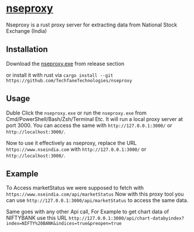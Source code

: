 # [nseproxy](https://github.com/TechfaneTechnologies/nseproxy)
Nseproxy is a rust proxy server for extracting data from National Stock Exchange (India)

## Installation
Download the [nseproxy.exe](https://github.com/TechfaneTechnologies/nseproxy/releases/latest/download/nseproxy.exe) from release section

or install it with rust via `cargo install --git https://github.com/TechfaneTechnologies/nseproxy` 

## Usage
Duble Click the `nseproxy.exe` or run the `nseproxy.exe` from Cmd/PowerShell/Bash/Zsh/Terminal Etc. It will run a local proxy server at port 3000. You can access the same with `http://127.0.0.1:3000/` or `http://localhost:3000/`.

Now to use it effectively as nseproxy, replace the URL `https://www.nseindia.com` with `http://127.0.0.1:3000/` or `http://localhost:3000/`.

## Example
To Access marketStatus we were supposed to fetch with `https://www.nseindia.com/api/marketStatus` Now with this proxy tool you can use `http://127.0.0.1:3000/api/marketStatus` to access the same data.

Same goes with any other Api call, For Example to get chart data of NIFTYBANK use this URL `http://127.0.0.1:3000/api/chart-databyindex?index=NIFTY%20BANK&indices=true&preopen=true`


